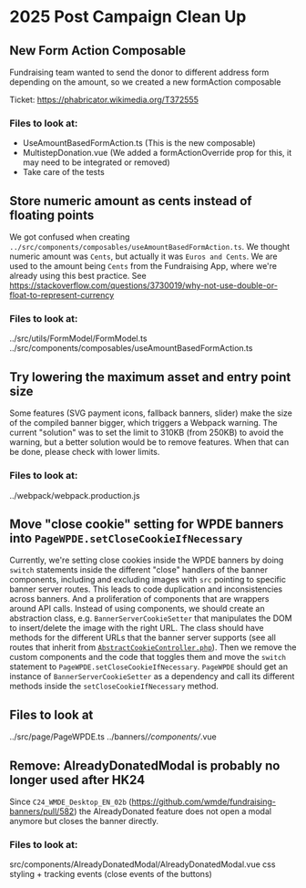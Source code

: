 # 2025 Post Campaign Clean Up

## New Form Action Composable

Fundraising team wanted to send the donor to different address form depending on the amount,
so we created a new formAction composable
 
Ticket: https://phabricator.wikimedia.org/T372555

### Files to look at:
- UseAmountBasedFormAction.ts (This is the new composable)
- MultistepDonation.vue (We added a formActionOverride prop for this, it may need to be integrated or removed)
- Take care of the tests

## Store numeric amount as cents instead of floating points

We got confused when creating `../src/components/composables/useAmountBasedFormAction.ts`. We thought numeric amount was `Cents`,
but actually it was `Euros and Cents`. We are used to the amount being `Cents` from the Fundraising App, where we're already 
using this best practice. See https://stackoverflow.com/questions/3730019/why-not-use-double-or-float-to-represent-currency

### Files to look at:
../src/utils/FormModel/FormModel.ts
../src/components/composables/useAmountBasedFormAction.ts

## Try lowering the maximum asset and entry point size

Some features (SVG payment icons, fallback banners, slider) make the size of the compiled banner bigger, which triggers
a Webpack warning. The current "solution" was to set the limit to 310KB (from 250KB) to avoid the warning, but a better
solution would be to remove features. When that can be done, please check with lower limits.

### Files to look at:
../webpack/webpack.production.js

## Move "close cookie" setting for WPDE banners into `PageWPDE.setCloseCookieIfNecessary`

Currently, we're setting close cookies inside the WPDE banners by doing `switch` statements inside the different "close"
handlers of the banner components, including and excluding images with `src` pointing to specific banner server routes. 
This leads to code duplication and inconsistencies across banners. And a proliferation of components that are wrappers 
around API calls. Instead of using components, we should create an abstraction class, e.g. `BannerServerCookieSetter` that manipulates
the DOM to insert/delete the image with the right URL. The class should have methods for the different URLs that the
banner server supports (see all routes that inherit from [
`AbstractCookieController.php`](https://github.com/wmde/banner-server/blob/main/src/Controller/AbstractCookieController.php)).
Then we remove the custom components and the code that toggles them and move the `switch` statement to
`PageWPDE.setCloseCookieIfNecessary`. `PageWPDE` should get an instance of `BannerServerCookieSetter` as a dependency
and call its different methods inside the `setCloseCookieIfNecessary` method.

## Files to look at
../src/page/PageWPDE.ts
../banners/*/components/*.vue


## Remove: AlreadyDonatedModal is probably no longer used after HK24

Since `C24_WMDE_Desktop_EN_02b` (https://github.com/wmde/fundraising-banners/pull/582)
the AlreadyDonated feature does not open a modal anymore but closes the banner directly.

### Files to look at:
src/components/AlreadyDonatedModal/AlreadyDonatedModal.vue
css styling + tracking events (close events of the buttons)
